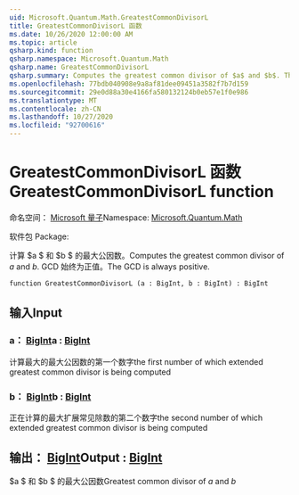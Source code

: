 ```yaml
---
uid: Microsoft.Quantum.Math.GreatestCommonDivisorL
title: GreatestCommonDivisorL 函数
ms.date: 10/26/2020 12:00:00 AM
ms.topic: article
qsharp.kind: function
qsharp.namespace: Microsoft.Quantum.Math
qsharp.name: GreatestCommonDivisorL
qsharp.summary: Computes the greatest common divisor of $a$ and $b$. The GCD is always positive.
ms.openlocfilehash: 77bdb040908e9a8af81dee09451a3582f7b7d159
ms.sourcegitcommit: 29e0d88a30e4166fa580132124b0eb57e1f0e986
ms.translationtype: MT
ms.contentlocale: zh-CN
ms.lasthandoff: 10/27/2020
ms.locfileid: "92700616"
---
```

# <a name="greatestcommondivisorl-function"></a><span data-ttu-id="2bc08-102">GreatestCommonDivisorL 函数</span><span class="sxs-lookup"><span data-stu-id="2bc08-102">GreatestCommonDivisorL function</span></span>

<span data-ttu-id="2bc08-103">命名空间： [Microsoft 量子](xref:Microsoft.Quantum.Math)</span><span class="sxs-lookup"><span data-stu-id="2bc08-103">Namespace: [Microsoft.Quantum.Math](xref:Microsoft.Quantum.Math)</span></span>

<span data-ttu-id="2bc08-104">软件包 [](https://nuget.org/packages/)</span><span class="sxs-lookup"><span data-stu-id="2bc08-104">Package: [](https://nuget.org/packages/)</span></span>


<span data-ttu-id="2bc08-105">计算 $a $ 和 $b $ 的最大公因数。</span><span class="sxs-lookup"><span data-stu-id="2bc08-105">Computes the greatest common divisor of $a$ and $b$.</span></span> <span data-ttu-id="2bc08-106">GCD 始终为正值。</span><span class="sxs-lookup"><span data-stu-id="2bc08-106">The GCD is always positive.</span></span>

```qsharp
function GreatestCommonDivisorL (a : BigInt, b : BigInt) : BigInt
```


## <a name="input"></a><span data-ttu-id="2bc08-107">输入</span><span class="sxs-lookup"><span data-stu-id="2bc08-107">Input</span></span>

### <a name="a--bigint"></a><span data-ttu-id="2bc08-108">a： [BigInt](xref:microsoft.quantum.lang-ref.bigint)</span><span class="sxs-lookup"><span data-stu-id="2bc08-108">a : [BigInt](xref:microsoft.quantum.lang-ref.bigint)</span></span>

<span data-ttu-id="2bc08-109">计算最大的最大公因数的第一个数字</span><span class="sxs-lookup"><span data-stu-id="2bc08-109">the first number of which extended greatest common divisor is being computed</span></span>


### <a name="b--bigint"></a><span data-ttu-id="2bc08-110">b： [BigInt](xref:microsoft.quantum.lang-ref.bigint)</span><span class="sxs-lookup"><span data-stu-id="2bc08-110">b : [BigInt](xref:microsoft.quantum.lang-ref.bigint)</span></span>

<span data-ttu-id="2bc08-111">正在计算的最大扩展常见除数的第二个数字</span><span class="sxs-lookup"><span data-stu-id="2bc08-111">the second number of which extended greatest common divisor is being computed</span></span>



## <a name="output--bigint"></a><span data-ttu-id="2bc08-112">输出： [BigInt](xref:microsoft.quantum.lang-ref.bigint)</span><span class="sxs-lookup"><span data-stu-id="2bc08-112">Output : [BigInt](xref:microsoft.quantum.lang-ref.bigint)</span></span>

<span data-ttu-id="2bc08-113">$a $ 和 $b $ 的最大公因数</span><span class="sxs-lookup"><span data-stu-id="2bc08-113">Greatest common divisor of $a$ and $b$</span></span>
